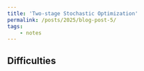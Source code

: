 ```yaml
---
title: 'Two-stage Stochastic Optimization'
permalink: /posts/2025/blog-post-5/
tags: 
    - notes
---
```

## Difficulties